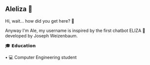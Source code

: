 ## Aleliza 👾

<!--
**Aleliza/Aleliza** is a ✨ _special_ ✨ repository because its `README.md` (this file) appears on your GitHub profile.

Here are some ideas to get you started:

- 🔭 I’m currently working on ...
- 🌱 I’m currently learning ...
- 👯 I’m looking to collaborate on ...
- 🤔 I’m looking for help with ...
- 💬 Ask me about ...
- 📫 How to reach me: ...
- 😄 Pronouns: ...
- ⚡ Fun fact: ...
-->
Hi, wait... how did you get here? 🤔

Anyway I'm Ale, my username is inspired by the first chatbot ELIZA 🤖 developed by Joseph Weizenbaum.

🎓 𝗘𝗱𝘂𝗰𝗮𝘁𝗶𝗼𝗻

   • 💻 Computer Engineering student

